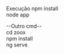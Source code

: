 Execução
npm install <br>
node app

--Outro cmd-- <br>
cd zoox <br>
npm install <br>
ng serve <br>

